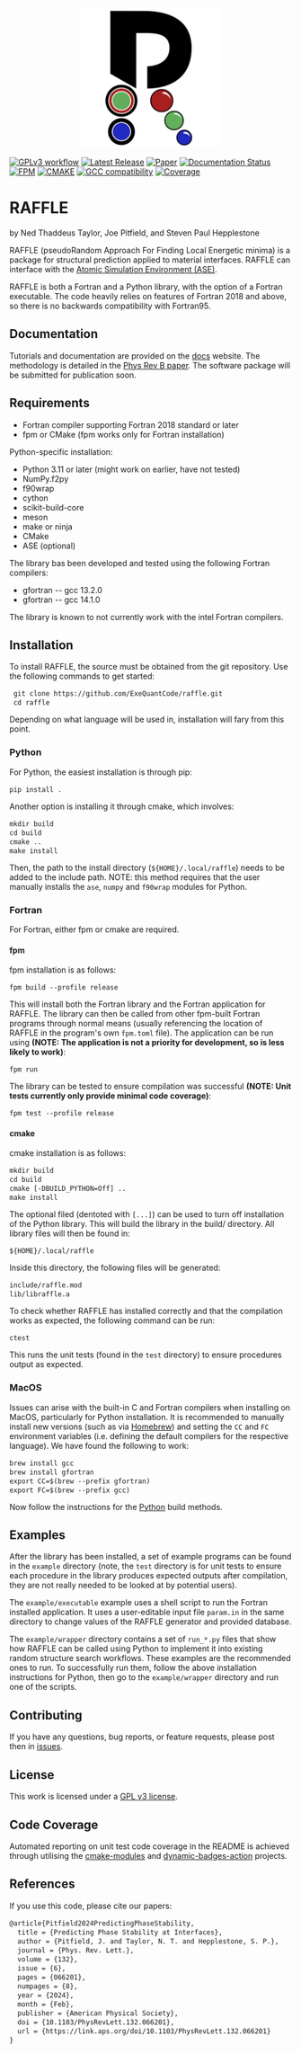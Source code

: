 <p align="center">
<img src="docs/source/RAFFLE_logo_no_background.png" width="250"/>
</p>

[![GPLv3 workflow](https://img.shields.io/badge/License-GPLv3-yellow.svg)](https://www.gnu.org/licenses/gpl-3.0.en.html "View GPLv3 license")
[![Latest Release](https://img.shields.io/github/v/release/ExeQuantCode/RAFFLE?sort=semver)](https://github.com/ExeQuantCode/RAFFLE/releases "View on GitHub")
[![Paper](https://img.shields.io/badge/Paper-Phys_Rev_B-blue.svg)](https://link.aps.org/doi/10.1103/PhysRevLett.132.066201)
[![Documentation Status](https://readthedocs.org/projects/raffle-fortran/badge/?version=latest)](https://raffle-fortran.readthedocs.io/en/latest/?badge=latest "RAFFLE ReadTheDocs")
[![FPM](https://img.shields.io/badge/fpm-0.10.1-purple)](https://github.com/fortran-lang/fpm "View Fortran Package Manager")
[![CMAKE](https://img.shields.io/badge/cmake-3.27.7-red)](https://github.com/Kitware/CMake/releases/tag/v3.27.7 "View cmake")
[![GCC compatibility](https://img.shields.io/badge/gcc-14.1.0-green)](https://gcc.gnu.org/gcc-14/ "View GCC")
[![Coverage](https://img.shields.io/endpoint?url=https://gist.githubusercontent.com/nedtaylor/48f14ebb5636b54d3813e4b4494903eb/raw/raffle_coverage_main.json)](https://ExeQuantCode.github.io/RAFFLE/ "View coverage report")


# RAFFLE

by Ned Thaddeus Taylor, Joe Pitfield, and Steven Paul Hepplestone

RAFFLE (pseudoRandom Approach For Finding Local Energetic minima) is a package for structural prediction applied to material interfaces.
RAFFLE can interface with the [Atomic Simulation Environment (ASE)](https://gitlab.com/ase/ase).

RAFFLE is both a Fortran and a Python library, with the option of a Fortran executable.
The code heavily relies on features of Fortran 2018 and above, so there is no backwards compatibility with Fortran95.

## Documentation

Tutorials and documentation are provided on the [docs](http://raffle-fortran.readthedocs.io/) website.
The methodology is detailed in the [Phys Rev B paper](https://link.aps.org/doi/10.1103/PhysRevLett.132.066201).
The software package will be submitted for publication soon.


## Requirements

- Fortran compiler supporting Fortran 2018 standard or later
- fpm or CMake (fpm works only for Fortran installation)

Python-specific installation:

- Python 3.11 or later (might work on earlier, have not tested)
- NumPy.f2py
- f90wrap
- cython
- scikit-build-core
- meson
- make or ninja
- CMake
- ASE (optional)

The library bas been developed and tested using the following Fortran compilers:
- gfortran -- gcc 13.2.0
- gfortran -- gcc 14.1.0

The library is known to not currently work with the intel Fortran compilers.

## Installation

To install RAFFLE, the source must be obtained from the git repository. Use the following commands to get started:
```
 git clone https://github.com/ExeQuantCode/raffle.git
 cd raffle
```


Depending on what language will be used in, installation will fary from this point.

### Python

For Python, the easiest installation is through pip:
```
pip install .
```

Another option is installing it through cmake, which involves:
```
mkdir build
cd build
cmake ..
make install
```

Then, the path to the install directory (`${HOME}/.local/raffle`) needs to be added to the include path. NOTE: this method requires that the user manually installs the `ase`, `numpy` and `f90wrap` modules for Python.

### Fortran

For Fortran, either fpm or cmake are required.

#### fpm

fpm installation is as follows:

```
fpm build --profile release
```

This will install both the Fortran library and the Fortran application for RAFFLE.
The library can then be called from other fpm-built Fortran programs through normal means (usually referencing the location of RAFFLE in the program's own `fpm.toml` file).
The application can be run using **(NOTE: The application is not a priority for development, so is less likely to work)**:
```
fpm run
```

The library can be tested to ensure compilation was successful **(NOTE: Unit tests currently only provide minimal code coverage)**:
```
fpm test --profile release
```

#### cmake

cmake installation is as follows:
```
mkdir build
cd build
cmake [-DBUILD_PYTHON=Off] ..
make install
```
The optional filed (dentoted with `[...]`) can be used to turn off installation of the Python library.
This will build the library in the build/ directory. All library files will then be found in:
```
${HOME}/.local/raffle
```
Inside this directory, the following files will be generated:
```
include/raffle.mod
lib/libraffle.a
```

To check whether RAFFLE has installed correctly and that the compilation works as expected, the following command can be run:
```
ctest
```
This runs the unit tests (found in the `test` directory) to ensure procedures output as expected.

### MacOS

Issues can arise with the built-in C and Fortran compilers when installing on MacOS, particularly for Python installation.
It is recommended to manually install new versions (such as via [Homebrew](https://brew.sh)) and setting the `CC` and `FC` environment variables (i.e. defining the default compilers for the respective language).
We have found the following to work:

```
brew install gcc
brew install gfortran
export CC=$(brew --prefix gfortran)
export FC=$(brew --prefix gcc)
```

Now follow the instructions for the [Python](#python) build methods.


## Examples

After the library has been installed, a set of example programs can be found in the `example` directory (note, the `test` directory is for unit tests to ensure each procedure in the library produces expected outputs after compilation, they are not really needed to be looked at by potential users).

The `example/executable` example uses a shell script to run the Fortran installed application.
It uses a user-editable input file `param.in` in the same directory to change values of the RAFFLE generator and provided database.

The `example/wrapper` directory contains a set of `run_*.py` files that show how RAFFLE can be called using Python to implement it into existing random structure search workflows.
These examples are the recommended ones to run.
To successfully run them, follow the above installation instructions for Python, then go to the `example/wrapper` directory and run one of the scripts.


<!-- 
Next, after the code is compiled, the way to run it is as follows:
```
<PATH TO RAFFLE DIRECTORY>/bin/raffle -f <PARAMETER_FILE>
```

An example parameter file is provided in the repository. This is `param.in`. filename_host is the host structure filename, found in the execution directory. stoichiometry is the number of each element to be added to the structure. elements is a list of the names of chemical elements. It must be the same size as stoichiometry and its size must match the value provided in the num_species tag (this'll be tidied up later).

The code will search for a directory called "database/" and read any enclosing directories for POSCARs and OUTCARs (will be moving to vasprun.xml once the code works). The structure is obtained from the POSCAR, the energy is obtained from the OUTCAR. These structures are used to seed the gvectors (distribution functions). NOTE TO JOE: Ned has added a cutoff function to the 2-body exactly as found in the original Behler and Parrinello paper.

For testing purposes, the code will output the 2-, 3-, and 4-body gvectors to files 2body.txt, 3body.txt, and 4body.txt, respectively, for plotting purposes. For the most part, they look all right right now. Lots more testing needs to be done to ensure they are stable.

The code will then output any generated structures to increment1/strucXXX/POSCAR. Note, if you rerun, the code will likely break as it won't want to write over existing files.

It seems that the void finder works. I don't think that scan or pseudo-random walk work at all (and neither should they as they look for the old directory space to calculated distribution function contributions, instead of using the new gvectors).
-->


Contributing
------------

If you have any questions, bug reports, or feature requests, please post then in [issues](https://github.com/ExeQuantCode/RAFFLE/issues).


License
-------
This work is licensed under a [GPL v3 license]([https://opensource.org/license/mit/](https://www.gnu.org/licenses/gpl-3.0.en.html)).

Code Coverage
-------------

Automated reporting on unit test code coverage in the README is achieved through utilising the [cmake-modules](https://github.com/rpavlik/cmake-modules) and [dynamic-badges-action](https://github.com/Schneegans/dynamic-badges-action?tab=readme-ov-file) projects.


## References

If you use this code, please cite our papers:
```text
@article{Pitfield2024PredictingPhaseStability,
  title = {Predicting Phase Stability at Interfaces},
  author = {Pitfield, J. and Taylor, N. T. and Hepplestone, S. P.},
  journal = {Phys. Rev. Lett.},
  volume = {132},
  issue = {6},
  pages = {066201},
  numpages = {8},
  year = {2024},
  month = {Feb},
  publisher = {American Physical Society},
  doi = {10.1103/PhysRevLett.132.066201},
  url = {https://link.aps.org/doi/10.1103/PhysRevLett.132.066201}
}
```
